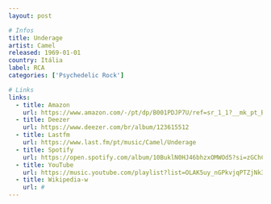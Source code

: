 ```yaml
---
layout: post

# Infos
title: Underage
artist: Camel
released: 1969-01-01
country: Itália
label: RCA
categories: ['Psychedelic Rock']

# Links
links:
  - title: Amazon
    url: https://www.amazon.com/-/pt/dp/B001PDJP7U/ref=sr_1_1?__mk_pt_BR=%C3%85M%C3%85%C5%BD%C3%95%C3%91&dchild=1&keywords=camel+underage&qid=1614744234&sr=8-1&tag=kvnol08-20
  - title: Deezer
    url: https://www.deezer.com/br/album/123615512
  - title: Lastfm
    url: https://www.last.fm/pt/music/Camel/Underage
  - title: Spotify
    url: https://open.spotify.com/album/10BuklN0HJ46bhzxOMWOd5?si=zGChCtnoRlu7wcFf17gKuA
  - title: YouTube
    url: https://music.youtube.com/playlist?list=OLAK5uy_nGPkvjqPTZjNk3jGFcfLWak8S4SzEb4T4
  - title: Wikipedia-w
    url: #
---
```

